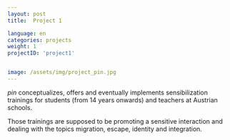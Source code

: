```yaml
---
layout: post
title:  Project 1

language: en
categories: projects
weight: 1
projectID: 'project1'


image: /assets/img/project_pin.jpg
---
```


*pin* conceptualizes, offers and eventually implements sensibilization trainings for students (from 14 years onwards) and teachers at Austrian schools.

Those trainings are supposed to be promoting a sensitive interaction and dealing with the topics migration, escape, identity and integration.
